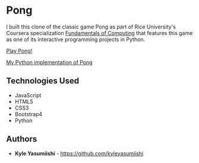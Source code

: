 # Pong

I built this clone of the classic game Pong as part of Rice University's Coursera specialization <a href="https://www.coursera.org/specializations/computer-fundamentals" target="_blank">Fundamentals of Computing</a> that features this game as one of its interactive programming projects in Python.

<a href="https://kyleyasumiishi.github.io/Web-Development/Pong/" target="_blank">Play Pong!</a>


<a href="https://github.com/kyleyasumiishi/Fundamentals_of_Computing/blob/master/IIPP/pong.py" target="_blank">My Python implementation of Pong</a>

## Technologies Used

* JavaScript
* HTML5
* CSS3
* Bootstrap4
* Python

## Authors

* **Kyle Yasumiishi** - https://github.com/kyleyasumiishi

